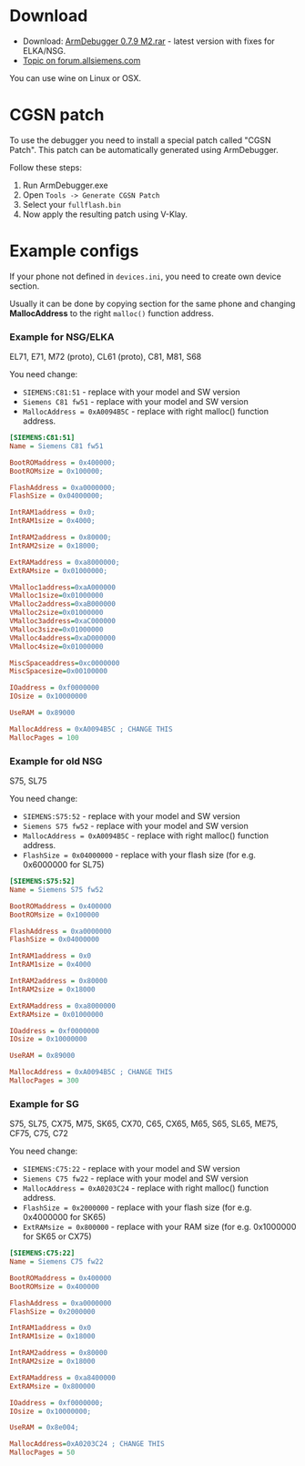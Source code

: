 # Download
- Download: [ArmDebugger 0.7.9 M2.rar](https://web.archive.org/web/20160806055159/http://forum.allsiemens.com/files/armd-0.7.9m2_296.rar) - latest version with fixes for ELKA/NSG.
- [Topic on forum.allsiemens.com](https://web.archive.org/web/20160806060433/http://forum.allsiemens.com/viewtopic.php?t=20735)

You can use wine on Linux or OSX.

# CGSN patch
To use the debugger you need to install a special patch called "CGSN Patch". This patch can be automatically generated using ArmDebugger.

Follow these steps:
1. Run ArmDebugger.exe
2. Open `Tools -> Generate CGSN Patch`
3. Select your `fullflash.bin`
4. Now apply the resulting patch using V-Klay.

# Example configs
If your phone not defined in `devices.ini`, you need to create own device section.

Usually it can be done by copying section for the same phone and changing **MallocAddress** to the right `malloc()` function address.

### Example for NSG/ELKA

EL71, E71, M72 (proto), CL61 (proto), C81, M81, S68

You need change:
- `SIEMENS:C81:51` - replace with your model and SW version
- `Siemens C81 fw51` - replace with your model and SW version
- `MallocAddress = 0xA0094B5C` - replace with right malloc() function address.

```ini
[SIEMENS:C81:51]
Name = Siemens C81 fw51

BootROMaddress = 0x400000;
BootROMsize = 0x100000;

FlashAddress = 0xa0000000;
FlashSize = 0x04000000;

IntRAM1address = 0x0;
IntRAM1size = 0x4000;

IntRAM2address = 0x80000;
IntRAM2size = 0x18000;

ExtRAMaddress = 0xa8000000;
ExtRAMsize = 0x01000000;

VMalloc1address=0xaA000000
VMalloc1size=0x01000000
VMalloc2address=0xaB000000
VMalloc2size=0x01000000
VMalloc3address=0xaC000000
VMalloc3size=0x01000000
VMalloc4address=0xaD000000
VMalloc4size=0x01000000

MiscSpaceaddress=0xc0000000
MiscSpacesize=0x00100000

IOaddress = 0xf0000000
IOsize = 0x10000000

UseRAM = 0x89000

MallocAddress = 0xA0094B5C ; CHANGE THIS
MallocPages = 100
```

### Example for old NSG

S75, SL75

You need change:
- `SIEMENS:S75:52` - replace with your model and SW version
- `Siemens S75 fw52` - replace with your model and SW version
- `MallocAddress = 0xA0094B5C` - replace with right malloc() function address.
- `FlashSize = 0x04000000` - replace with your flash size (for e.g. 0x6000000 for SL75)

```ini
[SIEMENS:S75:52]
Name = Siemens S75 fw52

BootROMaddress = 0x400000
BootROMsize = 0x100000

FlashAddress = 0xa0000000
FlashSize = 0x04000000

IntRAM1address = 0x0
IntRAM1size = 0x4000

IntRAM2address = 0x80000
IntRAM2size = 0x18000

ExtRAMaddress = 0xa8000000
ExtRAMsize = 0x01000000

IOaddress = 0xf0000000
IOsize = 0x10000000

UseRAM = 0x89000

MallocAddress = 0xA0094B5C ; CHANGE THIS
MallocPages = 300
```

### Example for SG
S75, SL75, CX75, M75, SK65, CX70, C65, CX65, M65, S65, SL65, ME75, CF75, C75, C72

You need change:
- `SIEMENS:C75:22` - replace with your model and SW version
- `Siemens C75 fw22` - replace with your model and SW version
- `MallocAddress = 0xA0203C24` - replace with right malloc() function address.
- `FlashSize = 0x2000000` - replace with your flash size (for e.g. 0x4000000 for SK65)
- `ExtRAMsize = 0x800000` - replace with your RAM size (for e.g. 0x1000000 for SK65 or CX75)

```ini
[SIEMENS:C75:22] 
Name = Siemens C75 fw22 

BootROMaddress = 0x400000
BootROMsize = 0x400000

FlashAddress = 0xa0000000
FlashSize = 0x2000000

IntRAM1address = 0x0
IntRAM1size = 0x18000

IntRAM2address = 0x80000
IntRAM2size = 0x18000

ExtRAMaddress = 0xa8400000
ExtRAMsize = 0x800000

IOaddress = 0xf0000000; 
IOsize = 0x10000000; 

UseRAM = 0x8e004; 

MallocAddress=0xA0203C24 ; CHANGE THIS
MallocPages = 50
```

